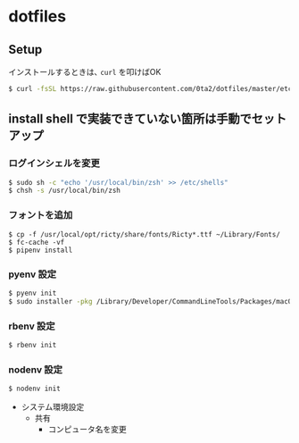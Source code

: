 # dotfiles

## Setup
インストールするときは､ `curl` を叩けばOK

```bash
$ curl -fsSL https://raw.githubusercontent.com/0ta2/dotfiles/master/etc/install
```

## install shell で実装できていない箇所は手動でセットアップ
### ログインシェルを変更
```bash
$ sudo sh -c "echo '/usr/local/bin/zsh' >> /etc/shells"
$ chsh -s /usr/local/bin/zsh
```

### フォントを追加
```
$ cp -f /usr/local/opt/ricty/share/fonts/Ricty*.ttf ~/Library/Fonts/
$ fc-cache -vf
$ pipenv install
```

### pyenv 設定
```bash
$ pyenv init
$ sudo installer -pkg /Library/Developer/CommandLineTools/Packages/macOS_SDK_headers_for_macOS_10.14.pkg -target /
```

### rbenv 設定
```bash
$ rbenv init
```

### nodenv 設定
```bash
$ nodenv init
```

- システム環境設定
  - 共有
    - コンピュータ名を変更
